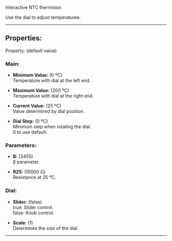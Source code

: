 Interactive NTC thermistor. <br>

Use the dial to adjust temperaturee.

---

## Properties:
Property: (default value)

### Main:
- **Minimum Value:** (0 ºC) <br>
   Temperature with dial at the left end. <br>

- **Maximum Value:** (200 ºC) <br>
   Temperature with dial at the right end. <br>

- **Current Value:** (25 ºC) <br>
   Value determined by dial position. <br>

- **Dial Step:** (0 ºC) <br>
   Minimum step when rotating the dial. <br>
   0 to use default.

### Parameters:
- **B:** (3455) <br>
   β parameter. <br>

- **R25:** (10000 Ω) <br>
   Resistance at 25 ºC. <br>

### Dial:
- **Slider:** (false)<br>
   true: Slider control.<br>
   false: Knob control.<br>

- **Scale:** (1)<br>
   Determines the size of the dial.<br>

---
